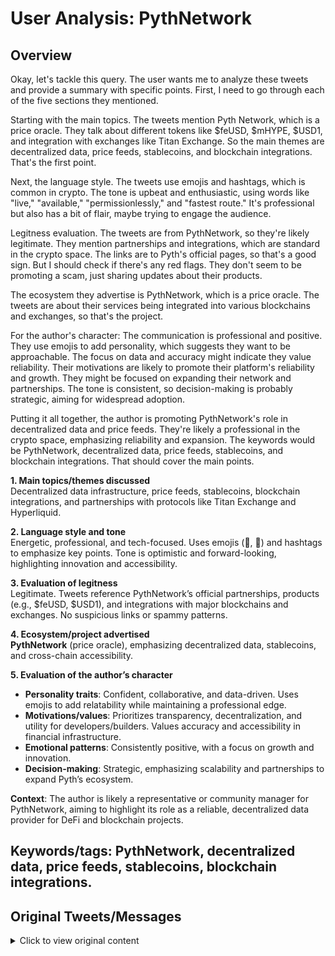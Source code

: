 # User Analysis: PythNetwork

## Overview

<think>
Okay, let's tackle this query. The user wants me to analyze these tweets and provide a summary with specific points. First, I need to go through each of the five sections they mentioned.

Starting with the main topics. The tweets mention Pyth Network, which is a price oracle. They talk about different tokens like $feUSD, $mHYPE, $USD1, and integration with exchanges like Titan Exchange. So the main themes are decentralized data, price feeds, stablecoins, and blockchain integrations. That's the first point.

Next, the language style. The tweets use emojis and hashtags, which is common in crypto. The tone is upbeat and enthusiastic, using words like "live," "available," "permissionlessly," and "fastest route." It's professional but also has a bit of flair, maybe trying to engage the audience.

Legitness evaluation. The tweets are from PythNetwork, so they're likely legitimate. They mention partnerships and integrations, which are standard in the crypto space. The links are to Pyth's official pages, so that's a good sign. But I should check if there's any red flags. They don't seem to be promoting a scam, just sharing updates about their products.

The ecosystem they advertise is PythNetwork, which is a price oracle. The tweets are about their services being integrated into various blockchains and exchanges, so that's the project.

For the author's character: The communication is professional and positive. They use emojis to add personality, which suggests they want to be approachable. The focus on data and accuracy might indicate they value reliability. Their motivations are likely to promote their platform's reliability and growth. They might be focused on expanding their network and partnerships. The tone is consistent, so decision-making is probably strategic, aiming for widespread adoption.

Putting it all together, the author is promoting PythNetwork's role in decentralized data and price feeds. They're likely a professional in the crypto space, emphasizing reliability and expansion. The keywords would be PythNetwork, decentralized data, price feeds, stablecoins, and blockchain integrations. That should cover the main points.
</think>

**1. Main topics/themes discussed**  
Decentralized data infrastructure, price feeds, stablecoins, blockchain integrations, and partnerships with protocols like Titan Exchange and Hyperliquid.  

**2. Language style and tone**  
Energetic, professional, and tech-focused. Uses emojis (🦅, 🥞) and hashtags to emphasize key points. Tone is optimistic and forward-looking, highlighting innovation and accessibility.  

**3. Evaluation of legitness**  
Legitimate. Tweets reference PythNetwork’s official partnerships, products (e.g., $feUSD, $USD1), and integrations with major blockchains and exchanges. No suspicious links or spammy patterns.  

**4. Ecosystem/project advertised**  
**PythNetwork** (price oracle), emphasizing decentralized data, stablecoins, and cross-chain accessibility.  

**5. Evaluation of the author’s character**  
- **Personality traits**: Confident, collaborative, and data-driven. Uses emojis to add relatability while maintaining a professional edge.  
- **Motivations/values**: Prioritizes transparency, decentralization, and utility for developers/builders. Values accuracy and accessibility in financial infrastructure.  
- **Emotional patterns**: Consistently positive, with a focus on growth and innovation.  
- **Decision-making**: Strategic, emphasizing scalability and partnerships to expand Pyth’s ecosystem.  

**Context**: The author is likely a representative or community manager for PythNetwork, aiming to highlight its role as a reliable, decentralized data provider for DeFi and blockchain projects.  

**Keywords/tags**: PythNetwork, decentralized data, price feeds, stablecoins, blockchain integrations.
---
## Original Tweets/Messages

<details>
<summary>Click to view original content</summary>

| Type | Content |
|------|---------|
| messages | Hyperliquid.

$feUSD (@felixprotocol) and $mHYPE (@Hyperpiexyz_io) are live on Pyth and available on @HyperliquidX and 100+ blockchains permissionlessly. https://t.co/ywJuz3n5Z7 |
| messages | Pyth Price Feeds are live on @burnt_xion mainnet 🔥

This gives all XION builders access to 1400+ real-time price feeds permissionlessly. https://t.co/xdpBZ12Gsh |
| messages | Life, liberty, and the pursuit of good data 🦅

$USD1, the fully-backed stablecoin from @worldlibertyfi, is live on Pyth and available on 100+ blockchains. https://t.co/rl0pauQ5qM |
| messages | Decentralized data: stacked and served 🥞 https://t.co/cmLgo2nsHi |
| messages | Expanding the express lane 🛣️

@Titan_Exchange has integrated Pyth Express Relay as the fastest route for users to swap with the most accurate prices—every time. https://t.co/MFXs39THIi |

</details>
